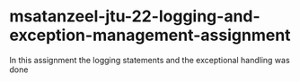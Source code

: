 # msatanzeel-jtu-22-logging-and-exception-management-assignment
In this assignment the logging statements and the exceptional handling was done
